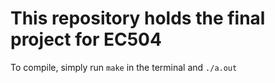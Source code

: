 # This repository holds the final project for EC504

To compile, simply run ``make`` in the terminal and ``./a.out``
